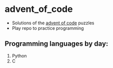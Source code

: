 # advent_of_code
- Solutions of the [advent of code](https://adventofcode.com) puzzles
- Play repo to practice programming

## Programming languages by day:
1. Python
2. C
